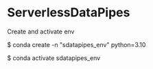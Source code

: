 # ServerlessDataPipes

Create and activate env

$ conda create -n "sdatapipes_env" python=3.10

$ conda activate sdatapipes_env